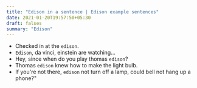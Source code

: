 ```yaml
---
title: "Edison in a sentence | Edison example sentences"
date: 2021-01-20T19:57:50+05:30
draft: falses
summary: "Edison"
---
```

- Checked in at the `edison`.
- `Edison`, da vinci, einstein are watching...
- Hey, since when do you play thomas `edison`?
- Thomas `edison` knew how to make the light bulb.
- If you're not there, `edison` not turn off a lamp, could bell not hang up a phone?"
                 
